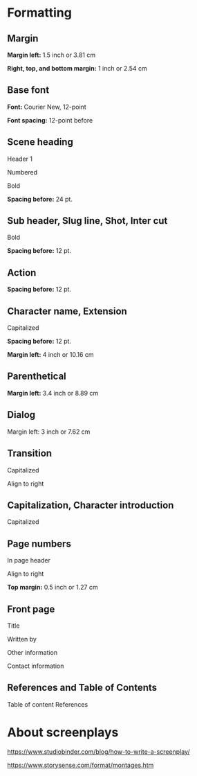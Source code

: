 # Formatting

## Margin

**Margin left:** 1.5 inch or 3.81 cm

**Right, top, and bottom margin:** 1 inch or 2.54 cm

## Base font

**Font:** Courier New, 12-point

**Font spacing:** 12-point before

## Scene heading
Header 1

Numbered

Bold

**Spacing before:** 24 pt.


## Sub header, Slug line, Shot, Inter cut
Bold

**Spacing before:** 12 pt.

## Action
**Spacing before:** 12 pt.

## Character name, Extension
Capitalized

**Spacing before:** 12 pt.

**Margin left:** 4 inch or 10.16 cm

## Parenthetical

**Margin left:** 3.4 inch or 8.89 cm

## Dialog
Margin left: 3 inch or 7.62 cm

## Transition
Capitalized

Align to right

## Capitalization, Character introduction
Capitalized

## Page numbers
In page header

Align to right

**Top margin:** 0.5 inch or 1.27 cm

## Front page
Title

Written by

Other information

Contact information

## References and Table of Contents
Table of content
References

# About screenplays
https://www.studiobinder.com/blog/how-to-write-a-screenplay/

https://www.storysense.com/format/montages.htm
